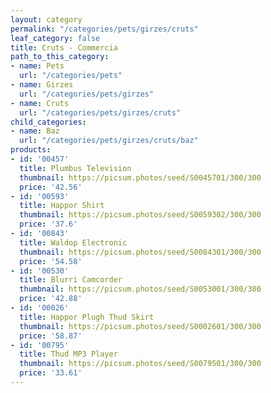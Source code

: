 ```yaml
---
layout: category
permalink: "/categories/pets/girzes/cruts"
leaf_category: false
title: Cruts - Commercia
path_to_this_category:
- name: Pets
  url: "/categories/pets"
- name: Girzes
  url: "/categories/pets/girzes"
- name: Cruts
  url: "/categories/pets/girzes/cruts"
child_categories:
- name: Baz
  url: "/categories/pets/girzes/cruts/baz"
products:
- id: '00457'
  title: Plumbus Television
  thumbnail: https://picsum.photos/seed/S0045701/300/300
  price: '42.56'
- id: '00593'
  title: Happor Shirt
  thumbnail: https://picsum.photos/seed/S0059302/300/300
  price: '37.6'
- id: '00843'
  title: Waldop Electronic
  thumbnail: https://picsum.photos/seed/S0084301/300/300
  price: '54.58'
- id: '00530'
  title: Blurri Camcorder
  thumbnail: https://picsum.photos/seed/S0053001/300/300
  price: '42.88'
- id: '00026'
  title: Happor Plugh Thud Skirt
  thumbnail: https://picsum.photos/seed/S0002601/300/300
  price: '58.87'
- id: '00795'
  title: Thud MP3 Player
  thumbnail: https://picsum.photos/seed/S0079501/300/300
  price: '33.61'
---
```


